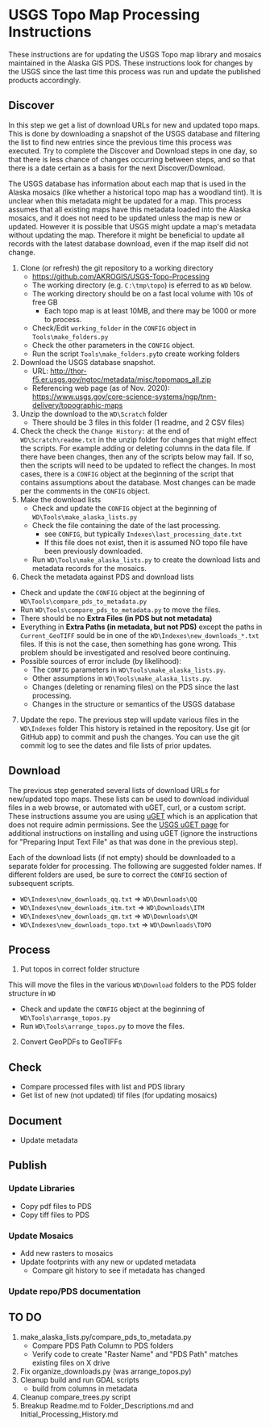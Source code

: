 # USGS Topo Map Processing Instructions

These instructions are for updating the USGS Topo map library
and mosaics maintained in the Alaska GIS PDS.  These instructions
look for changes by the USGS since the last time this process was
run and update the published products accordingly.

## Discover

In this step we get a list of download URLs for new and updated topo maps.
This is done by downloading a snapshot of the USGS database and filtering
the list to find new entries since the previous time this process was
executed.  Try to complete the Discover and Download steps in one day,
so that there is less chance of changes occurring between steps, and so
that there is a date certain as a basis for the next Discover/Download.

The USGS database has information about each map that is used in the Alaska
mosaics (like whether a historical topo map has a woodland tint).  It is
unclear when this metadata might be updated for a map.  This process assumes
that all existing maps have this metadata loaded into the Alaska mosaics,
and it does not need to be updated unless the map is new or updated.  However
it is possible that USGS might update a map's metadata without updating the
map.  Therefore it might be beneficial to update all records with the latest
database download, even if the map itself did not change.

1) Clone (or refresh) the git repository to a working directory
   - https://github.com/AKROGIS/USGS-Topo-Processing
   - The working directory (e.g. `C:\tmp\topo`) is eferred to as `WD` below.
   - The working directory should be on a fast local volume with 10s of free GB
     - Each topo map is at least 10MB, and there may be 1000 or more to process.
   - Check/Edit `working_folder` in the `CONFIG` object in `Tools\make_folders.py`
   - Check the other parameters in the `CONFIG` object.
   - Run the script `Tools\make_folders.py`to create working folders
2) Download the USGS database snapshot.
   - URL: http://thor-f5.er.usgs.gov/ngtoc/metadata/misc/topomaps_all.zip
   - Referencing web page (as of Nov. 2020):
     https://www.usgs.gov/core-science-systems/ngp/tnm-delivery/topographic-maps
3) Unzip the download to the `WD\Scratch` folder
   - There should be 3 files in this folder (1 readme, and 2 CSV files)
4) Check the check the `Change History:` at the end of `WD\Scratch\readme.txt`
   in the unzip folder for changes that might effect the scripts.
   For example adding or deleting columns in the data file.  If there have
   been changes, then any of the scripts below may fail.  If so, then the scripts
   will need to be updated to reflect the changes. In most cases, there is a
   `CONFIG` object at the beginning of the script that contains assumptions about
   the database.  Most changes can be made per the comments in the `CONFIG` object.
5) Make the download lists
   - Check and update the `CONFIG` object at the beginning of
     `WD\Tools\make_alaska_lists.py`
   - Check the file containing the date of the last processing.
     - see `CONFIG`, but typically `Indexes\last_processing_date.txt`
     - If this file does not exist, then it is assumed NO topo file have been
       previously downloaded.
   - Run `WD\Tools\make_alaska_lists.py` to create the download lists and
     metadata records for the mosaics.
6) Check the metadata against PDS and download lists
  - Check and update the `CONFIG` object at the beginning of
    `WD\Tools\compare_pds_to_metadata.py`
  - Run `WD\Tools\compare_pds_to_metadata.py` to move the files.
  - There should be no **Extra Files (in PDS but not metadata)**
  - Everything in **Extra Paths (in metadata, but not PDS)** except
    the paths in `Current_GeoTIFF` sould be in one of the
    `WD\Indexes\new_downloads_*.txt` files.  If this is not the case, then
    something has gone wrong.  This problem should be investigated and
    resolved beore continuing.
  - Possible sources of error include (by likelihood):
    - The `CONFIG` parameters in `WD\Tools\make_alaska_lists.py`.
    - Other assumptions in `WD\Tools\make_alaska_lists.py`.
    - Changes (deleting or renaming files) on the PDS since the last processing.
    - Changes in the structure or semantics of the USGS database
7) Update the repo.
   The previous step will update various files in the `WD\Indexes` folder
   This history is retained in the repository.  Use git (or GitHub app) to
   commit and push the changes. You can use the git commit log to see the
   dates and file lists of prior updates.

## Download

The previous step generated several lists of download URLs for new/updated
topo maps.  These lists can be used to download individual files in a web
browse, or automated with uGET, curl, or a custom script.  These instructions
assume you are using [uGET](https://sourceforge.net/projects/urlget/)
which is an application that does not require admin permissions.  See the
[USGS uGET page](https://viewer.nationalmap.gov/uget-instructions/)
for additional instructions on installing and using uGET (ignore the instructions
for "Preparing Input Text File" as that was done in the previous step).

Each of the download lists (if not empty) should be downloaded to a
separate folder for processing. The following are suggested folder names.
If different folders are used, be sure to correct the `CONFIG` section of
subsequent scripts.

- `WD\Indexes\new_downloads_qq.txt` => `WD\Downloads\QQ`
- `WD\Indexes\new_downloads_itm.txt` => `WD\Downloads\ITM`
- `WD\Indexes\new_downloads_qm.txt` => `WD\Downloads\QM`
- `WD\Indexes\new_downloads_topo.txt` => `WD\Downloads\TOPO`

## Process

1) Put topos in correct folder structure

This will move the files in the various `WD\Download` folders to 
the PDS folder structure in `WD`

  - Check and update the `CONFIG` object at the beginning of
    `WD\Tools\arrange_topos.py`
  - Run `WD\Tools\arrange_topos.py` to move the files.

2) Convert GeoPDFs to GeoTIFFs

## Check

- Compare processed files with list and PDS library
- Get list of new (not updated) tif files (for updating mosaics)

## Document

- Update metadata

## Publish

### Update Libraries

- Copy pdf files to PDS
- Copy tiff files to PDS

### Update Mosaics

- Add new rasters to mosaics
- Update footprints with any new or updated metadata
  - Compare git history to see if metadata has changed

### Update repo/PDS documentation

## TO DO

1) make_alaska_lists.py/compare_pds_to_metadata.py
   - Compare PDS Path Column to PDS folders
   - Verify code to create "Raster Name" and "PDS Path" matches existing files on X drive
3) Fix organize_downloads.py (was arrange_topos.py)
5) Cleanup build and run GDAL scripts
   - build from columns in metadata
6) Cleanup compare_trees.py script
7) Breakup Readme.md to Folder_Descriptions.md and Initial_Processing_History.md
